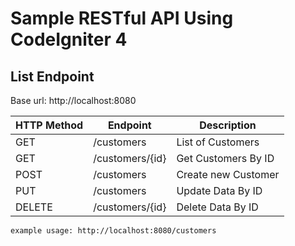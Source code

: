 # Sample RESTful API Using CodeIgniter 4

## List Endpoint

Base url: http://localhost:8080

| HTTP Method | Endpoint        | Description         |
| ----------- | --------------- | ------------------- |
| GET         | /customers      | List of Customers   |
| GET         | /customers/{id} | Get Customers By ID |
| POST        | /customers      | Create new Customer |
| PUT         | /customers      | Update Data By ID   |
| DELETE      | /customers/{id} | Delete Data By ID   |

```
example usage: http://localhost:8080/customers
```
